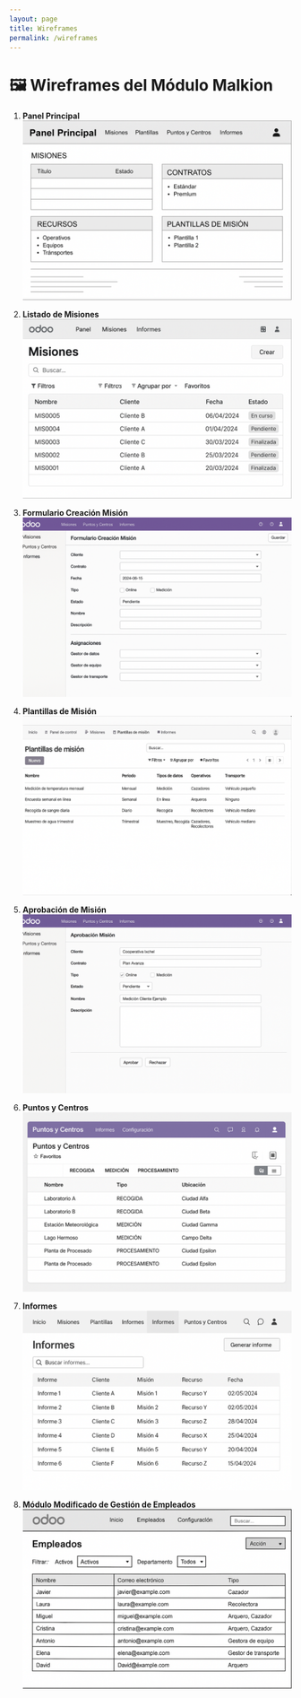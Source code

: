 ```yaml
---
layout: page
title: Wireframes
permalink: /wireframes
---
```


# 🖼️ Wireframes del Módulo Malkion

1. **Panel Principal**  
   ![Panel Principal](./assets/images/wireframes/panel_principal.png)

2. **Listado de Misiones**  
   ![Listado Misiones](./assets/images/wireframes/listado_misiones.png)

3. **Formulario Creación Misión**  
   ![Crear Misión](./assets/images/wireframes/creacion_mision.png)

4. **Plantillas de Misión**  
   ![Plantilla Misión](./assets/images/wireframes/plantilla_de_mision.png)

5. **Aprobación de Misión**  
   ![Aprobar Misión](./assets/images/wireframes/aprobacion_mision.png)

6. **Puntos y Centros**  
   ![Puntos y Centros](./assets/images/wireframes/puntos_y_centros.png)

7. **Informes**  
   ![Informes](./assets/images/wireframes/Informes.png)

8. **Módulo Modificado de Gestión de Empleados**  
   ![Empleados Modificado](./assets/images/wireframes/empleados.png)

